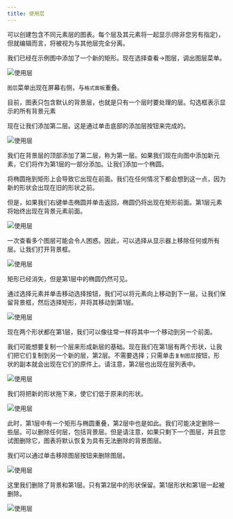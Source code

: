 ```yaml
---
title: 使用层
---
```


可以创建包含不同元素层的图表。每个层及其元素将一起显示(除非您另有指定)，但就编辑而言，将被视为与其他层完全分离。

我们已经在示例图中添加了一个新的矩形。现在选择查看->图层，调出图层菜单。

![使用层](/docs/themes/freedgo/use_layer.png "使用层") 
 
 
`图层`菜单出现在屏幕右侧，与`格式面板`重叠。

目前，图表只包含默认的背景层，也就是只有一个层时要处理的层。勾选框表示显示的所有背景元素

现在让我们添加第二层。这是通过单击底部的添加层按钮来完成的。

![使用层](/docs/themes/freedgo/use_layer1.png "使用层") 
 
我们在背景层的顶部添加了第二层，称为第一层。如果我们现在向图中添加新元素，它们将作为第1层的一部分添加。让我们添加一个椭圆。

将椭圆拖到矩形上会导致它出现在前面。我们在任何情况下都会想到这一点，因为新的形状会出现在旧的形状之前。

但是，如果我们右键单击椭圆并单击返回，椭圆仍将出现在矩形前面。第1层元素将始终出现在背景元素前面。
 
 ![使用层](/docs/themes/freedgo/use_layer2.png "使用层") 

一次查看多个图层可能会令人困惑。因此，可以选择从显示器上移除任何或所有层。让我们打开背景框。
 
![使用层](/docs/themes/freedgo/use_layer3.png "使用层") 

矩形已经消失，但是第1层中的椭圆仍然可见。

通过选择元素并单击移动选择按钮，我们可以将元素向上移动到下一层。让我们保留背景框，然后选择矩形，并将其移动到第1层。
 
![使用层](/docs/themes/freedgo/use_layer4.png "使用层") 


现在两个形状都在第1层，我们可以像往常一样将其中一个移动到另一个前面。

我们可能想要复制一个层来形成新层的基础。现在我们在第1层有两个形状，让我们把它们复制到另一个新的层，第2层。不需要选择；只需单击`复制图层`按钮，形状的副本就会出现在它们的原件上。请注意，第2层也出现在层列表中。

![使用层](/docs/themes/freedgo/use_layer5.png "使用层") 
 
我们将把新的形状拖下来，使它们低于原来的形状。

 ![使用层](/docs/themes/freedgo/use_layer6.png "使用层") 

此时，第1层中有一个矩形与椭圆重叠，第2层中也是如此。我们可能决定删除一些层。可以删除任何层，包括背景层。但是请注意，如果只剩下一个图层，并且您试图删除它，图表将默认恢复为具有无法删除的背景图层。

我们可以通过单击移除图层按钮来删除图层。

![使用层](/docs/themes/freedgo/use_layer7.png "使用层") 
 
这里我们删除了背景和第1层。只有第2层中的形状保留。第1层形状和第1层一起被删除。
	 
![使用层](/docs/themes/freedgo/use_layer8.png "使用层") 